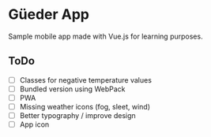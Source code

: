 # Güeder App

Sample mobile app made with Vue.js for learning purposes.

## ToDo

* [ ] Classes for negative temperature values
* [ ] Bundled version using WebPack
* [ ] PWA
* [ ] Missing weather icons (fog, sleet, wind)
* [ ] Better typography / improve design
* [ ] App icon
